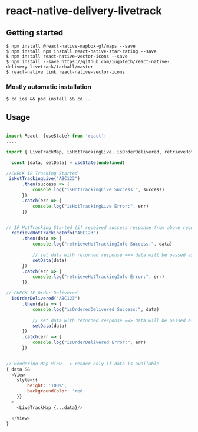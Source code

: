 # react-native-delivery-livetrack

## Getting started


`$ npm install @react-native-mapbox-gl/maps --save`<br />
`$ npm install npm install react-native-star-rating --save`<br />
`$ npm install react-native-vector-icons --save`<br />
`$ npm install --save https://github.com/iugotech/react-native-delivery-livetrack/tarball/master`<br />
`$ react-native link react-native-vector-icons`
<br />
### Mostly automatic installation

`$ cd ios && pod install && cd ..`

## Usage
```javascript

import React, {useState} from 'react';
....

import { LiveTrackMap, isHotTrackingLive, isOrderDelivered, retrieveHotTrackingInfo } from 'react-native-delivery-livetrack';

  const [data, setData] = useState(undefined)

//CHECK IF Tracking Started
 isHotTrackingLive("ABC123")
      .then(success => {
          console.log("isHotTrackingLive Success:", success) 
      })
      .catch(err => {
          console.log("isHotTrackingLive Error:", err)
      })


// IF HotTracking Started (if received success response from above request), then retrieve the hot tracking info
  retrieveHotTrackingInfo("ABC123")
      .then(data => {
          console.log("retrieveHotTrackingInfo Success:", data)
          
          // set data with returned response ==> data will be passed as props in below component
          setData(data)
      })
      .catch(err => {
          console.log("retrieveHotTrackingInfo Error:", err)
      }) 

// CHECK IF Order Delivered
  isOrderDelivered("ABC123")
      .then(data => {
          console.log("isOrderedDelivered Success:", data)
          
          // set data with returned response ==> data will be passed as props in below component
          setData(data)
      })
      .catch(err => {
          console.log("isOrderDelivered Error:", err)
      }) 


// Rendering Map View --> render only if data is available
{ data && 
  <View 
    style={{
        height: '100%',
        backgroundColor: 'red'
    }}
  >
    <LiveTrackMap {...data}/>

  </View>
}


```
